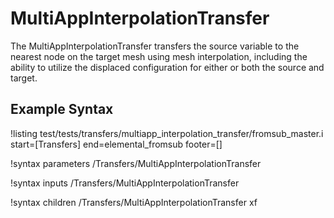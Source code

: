 # MultiAppInterpolationTransfer
The MultiAppInterpolationTransfer transfers the source variable to the nearest node on the
target mesh using mesh interpolation, including the ability to utilize the displaced
configuration for either or both the source and target.

## Example Syntax
!listing test/tests/transfers/multiapp_interpolation_transfer/fromsub_master.i start=[Transfers] end=elemental_fromsub footer=[]

!syntax parameters /Transfers/MultiAppInterpolationTransfer

!syntax inputs /Transfers/MultiAppInterpolationTransfer

!syntax children /Transfers/MultiAppInterpolationTransfer
xf
